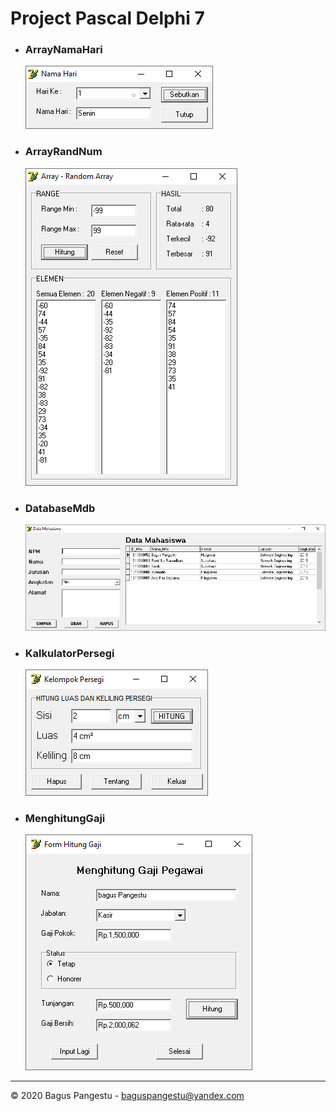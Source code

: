 # Project Pascal Delphi 7

- ### ArrayNamaHari
  ![ArrayNamaHari](/ArrayNamaHari.png)
- ### ArrayRandNum
  ![ArrayRandNum](/ArrayRandNum.png)
- ### DatabaseMdb
  ![DatabaseMdb](/DatabaseMdb.png)
- ### KalkulatorPersegi
  ![KalkulatorPersegi](/KalkulatorPersegi.png)
- ### MenghitungGaji
  ![MenghitungGaji](/MenghitungGaji.png)

---

© 2020 Bagus Pangestu - <baguspangestu@yandex.com>
